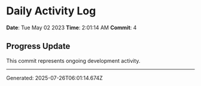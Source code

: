 # Daily Activity Log

**Date**: Tue May 02 2023
**Time**: 2:01:14 AM
**Commit**: 4

## Progress Update

This commit represents ongoing development activity.

---
Generated: 2025-07-26T06:01:14.674Z
